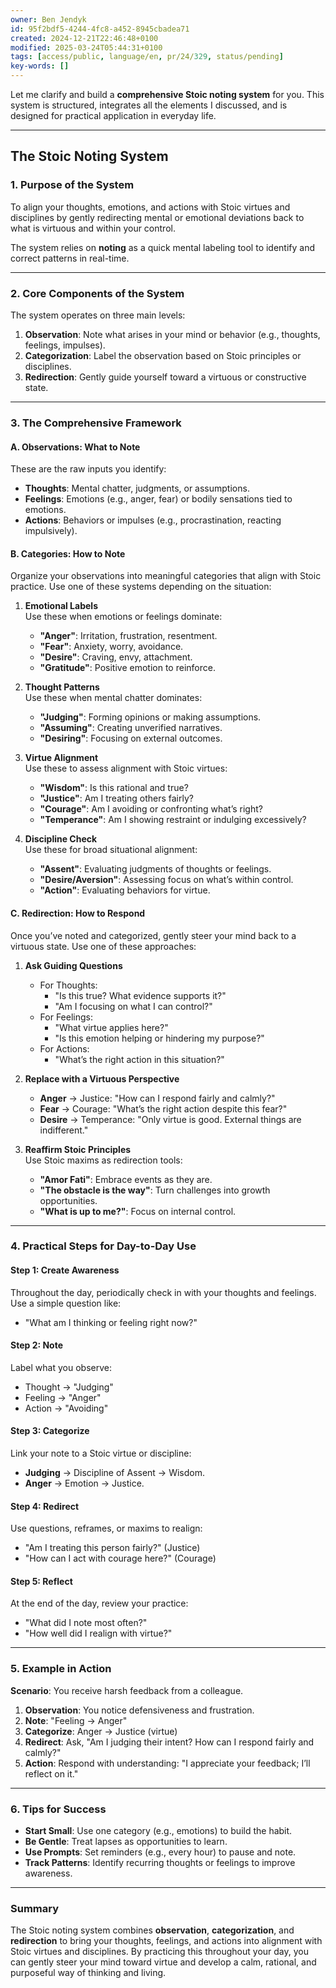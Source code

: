 ```yaml
---
owner: Ben Jendyk
id: 95f2bdf5-4244-4fc8-a452-8945cbadea71
created: 2024-12-21T22:46:48+0100
modified: 2025-03-24T05:44:31+0100
tags: [access/public, language/en, pr/24/329, status/pending]
key-words: []
---
```


Let me clarify and build a **comprehensive Stoic noting system** for you. This system is structured, integrates all the elements I discussed, and is designed for practical application in everyday life.

---

## **The Stoic Noting System**

### **1. Purpose of the System**

To align your thoughts, emotions, and actions with Stoic virtues and disciplines by gently redirecting mental or emotional deviations back to what is virtuous and within your control. 

The system relies on **noting** as a quick mental labeling tool to identify and correct patterns in real-time.

---

### **2. Core Components of the System**

The system operates on three main levels:
1. **Observation**: Note what arises in your mind or behavior (e.g., thoughts, feelings, impulses).
2. **Categorization**: Label the observation based on Stoic principles or disciplines.
3. **Redirection**: Gently guide yourself toward a virtuous or constructive state.

---

### **3. The Comprehensive Framework**

#### **A. Observations: What to Note**

These are the raw inputs you identify:
- **Thoughts**: Mental chatter, judgments, or assumptions.
- **Feelings**: Emotions (e.g., anger, fear) or bodily sensations tied to emotions.
- **Actions**: Behaviors or impulses (e.g., procrastination, reacting impulsively).

#### **B. Categories: How to Note**

Organize your observations into meaningful categories that align with Stoic practice. Use one of these systems depending on the situation:

1. **Emotional Labels**  
	Use these when emotions or feelings dominate:
	- **"Anger"**: Irritation, frustration, resentment.
	- **"Fear"**: Anxiety, worry, avoidance.
	- **"Desire"**: Craving, envy, attachment.
	- **"Gratitude"**: Positive emotion to reinforce.

2. **Thought Patterns**  
	Use these when mental chatter dominates:
	- **"Judging"**: Forming opinions or making assumptions.
	- **"Assuming"**: Creating unverified narratives.
	- **"Desiring"**: Focusing on external outcomes.

3. **Virtue Alignment**  
	Use these to assess alignment with Stoic virtues:
	- **"Wisdom"**: Is this rational and true?
	- **"Justice"**: Am I treating others fairly?
	- **"Courage"**: Am I avoiding or confronting what’s right?
	- **"Temperance"**: Am I showing restraint or indulging excessively?

4. **Discipline Check**  
	Use these for broad situational alignment:
	- **"Assent"**: Evaluating judgments of thoughts or feelings.
	- **"Desire/Aversion"**: Assessing focus on what’s within control.
	- **"Action"**: Evaluating behaviors for virtue.

#### **C. Redirection: How to Respond**

Once you’ve noted and categorized, gently steer your mind back to a virtuous state. Use one of these approaches:

1. **Ask Guiding Questions**
	- For Thoughts:  
	  - "Is this true? What evidence supports it?"
	  - "Am I focusing on what I can control?"
	- For Feelings:  
	  - "What virtue applies here?"  
	  - "Is this emotion helping or hindering my purpose?"
	- For Actions:  
	  - "What’s the right action in this situation?"

2. **Replace with a Virtuous Perspective**
	- **Anger** → Justice: "How can I respond fairly and calmly?"
	- **Fear** → Courage: "What’s the right action despite this fear?"
	- **Desire** → Temperance: "Only virtue is good. External things are indifferent."

3. **Reaffirm Stoic Principles**  
	Use Stoic maxims as redirection tools:
	- **"Amor Fati"**: Embrace events as they are.
	- **"The obstacle is the way"**: Turn challenges into growth opportunities.
	- **"What is up to me?"**: Focus on internal control.

---

### **4. Practical Steps for Day-to-Day Use**

#### **Step 1: Create Awareness**

Throughout the day, periodically check in with your thoughts and feelings. Use a simple question like:
- "What am I thinking or feeling right now?"

#### **Step 2: Note**

Label what you observe:
- Thought → "Judging"  
- Feeling → "Anger"  
- Action → "Avoiding"

#### **Step 3: Categorize**

Link your note to a Stoic virtue or discipline:
- **Judging** → Discipline of Assent → Wisdom.  
- **Anger** → Emotion → Justice.

#### **Step 4: Redirect**

Use questions, reframes, or maxims to realign:
- "Am I treating this person fairly?" (Justice)  
- "How can I act with courage here?" (Courage)  

#### **Step 5: Reflect**

At the end of the day, review your practice:
- "What did I note most often?"
- "How well did I realign with virtue?"

---

### **5. Example in Action**

**Scenario**: You receive harsh feedback from a colleague.
1. **Observation**: You notice defensiveness and frustration.  
2. **Note**: "Feeling → Anger"  
3. **Categorize**: Anger → Justice (virtue)  
4. **Redirect**: Ask, "Am I judging their intent? How can I respond fairly and calmly?"
5. **Action**: Respond with understanding: "I appreciate your feedback; I’ll reflect on it."

---

### **6. Tips for Success**

- **Start Small**: Use one category (e.g., emotions) to build the habit.
- **Be Gentle**: Treat lapses as opportunities to learn.
- **Use Prompts**: Set reminders (e.g., every hour) to pause and note.
- **Track Patterns**: Identify recurring thoughts or feelings to improve awareness.

---

### **Summary**

The Stoic noting system combines **observation**, **categorization**, and **redirection** to bring your thoughts, feelings, and actions into alignment with Stoic virtues and disciplines. By practicing this throughout your day, you can gently steer your mind toward virtue and develop a calm, rational, and purposeful way of thinking and living.

